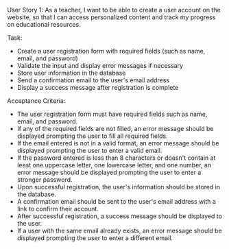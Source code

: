 User Story 1:
As a teacher, I want to be able to create a user account on the website, so that I can access personalized content and track my progress on educational resources.

Task:
* Create a user registration form with required fields (such as name, email, and password)
* Validate the input and display error messages if necessary
* Store user information in the database
* Send a confirmation email to the user's email address
* Display a success message after registration is complete

Acceptance Criteria:
* The user registration form must have required fields such as name, email, and password.
* If any of the required fields are not filled, an error message should be displayed prompting the user to fill all required fields.
* If the email entered is not in a valid format, an error message should be displayed prompting the user to enter a valid email.
* If the password entered is less than 8 characters or doesn't contain at least one uppercase letter, one lowercase letter, and one number, an error message should be displayed prompting the user to enter a stronger password.
* Upon successful registration, the user's information should be stored in the database.
* A confirmation email should be sent to the user's email address with a link to confirm their account.
* After successful registration, a success message should be displayed to the user.
* If a user with the same email already exists, an error message should be displayed prompting the user to enter a different email.
